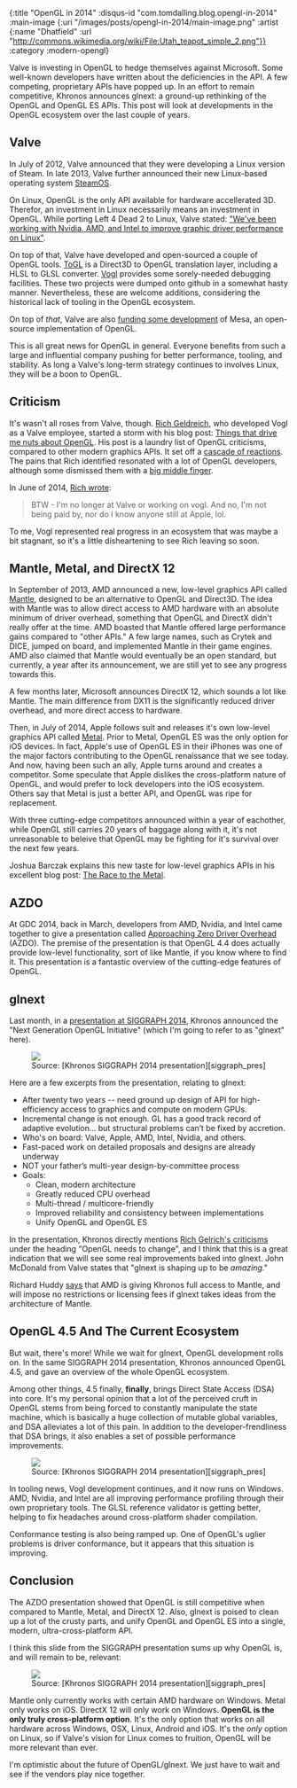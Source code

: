 {:title "OpenGL in 2014"
 :disqus-id "com.tomdalling.blog.opengl-in-2014"
 :main-image {:uri "/images/posts/opengl-in-2014/main-image.png"
              :artist {:name "Dhatfield"
                       :url "http://commons.wikimedia.org/wiki/File:Utah_teapot_simple_2.png"}}
 :category :modern-opengl}

Valve is investing in OpenGL to hedge themselves against Microsoft. Some
well-known developers have written about the deficiencies in the API. A few
competing, proprietary APIs have popped up. In an effort to remain competitive,
Khronos announces glnext: a ground-up rethinking of the OpenGL and OpenGL ES
APIs. This post will look at developments in the OpenGL ecosystem over the last
couple of years.

<!--more-->

Valve
-----

In July of 2012, Valve announced that they were developing a Linux version of
Steam. In late 2013, Valve further announced their new Linux-based operating
system [SteamOS][].

On Linux, OpenGL is the only API available for hardware accellerated 3D.
Therefor, an investment in Linux necessarily means an investment in OpenGL.
While porting Left 4 Dead 2 to Linux, Valve stated: ["We've been working with
Nvidia, AMD, and Intel to improve graphic driver performance on
Linux"][left4dead2_port].

On top of that, Valve have developed and open-sourced a couple of OpenGL tools.
[ToGL][] is a Direct3D to OpenGL translation layer, including a HLSL to GLSL
converter. [Vogl][] provides some sorely-needed debugging facilities.  These
two projects were dumped onto github in a somewhat hasty manner.  Nevertheless,
these are welcome additions, considering the historical lack of tooling in the
OpenGL ecosystem.

On top of _that_, Valve are also [funding some development][mesa_funding] of
Mesa, an open-source implementation of OpenGL.

This is all great news for OpenGL in general. Everyone benefits from such a
large and influential company pushing for better performance, tooling, and
stability. As long a Valve's long-term strategy continues to involves Linux,
they will be a boon to OpenGL.

Criticism
---------

It's wasn't all roses from Valve, though. [Rich Geldreich][], who developed
Vogl as a Valve employee, started a storm with his blog post: [Things that
drive me nuts about OpenGL][rich_first_post]. His post is a laundry list
of OpenGL criticisms, compared to other modern graphics APIs. It set off
a [cascade of reactions][]. The pains that Rich identified resonated with a lot
of OpenGL developers, although some dismissed them with a [big middle
finger][].

In June of 2014, [Rich wrote][rich_leave]:

> BTW - I'm no longer at Valve or working on vogl. And no, I'm not being paid
> by, nor do I know anyone still at Apple, lol. 

To me, Vogl represented real progress in an ecosystem that was maybe a bit
stagnant, so it's a little disheartening to see Rich leaving so soon.

Mantle, Metal, and DirectX 12
-----------------------------

In September of 2013, AMD announced a new, low-level graphics API called
[Mantle][], designed to be an alternative to OpenGL and Direct3D. The idea with
Mantle was to allow direct access to AMD hardware with an absolute minimum of
driver overhead, something that OpenGL and DirectX didn't really offer at the
time. AMD boasted that Mantle offered large performance gains compared to "other
APIs." A few large names, such as Crytek and DICE, jumped on board, and
implemented Mantle in their game engines. AMD also claimed that Mantle would
eventually be an open standard, but currently, a year after its announcement,
we are still yet to see any progress towards this.

A few months later, Microsoft announces DirectX 12, which sounds a lot like
Mantle. The main difference from DX11 is the significantly reduced driver
overhead, and more direct access to hardware.

Then, in July of 2014, Apple follows suit and releases it's own low-level
graphics API called [Metal][].  Prior to Metal, OpenGL ES was the only option
for iOS devices. In fact, Apple's use of OpenGL ES in their iPhones was one of
the major factors contributing to the OpenGL renaissance that we see today. And
now, having been such an ally, Apple turns around and creates a competitor.
Some speculate that Apple dislikes the cross-platform nature of OpenGL, and
would prefer to lock developers into the iOS ecosystem.  Others say that Metal
is just a better API, and OpenGL was ripe for replacement.

With three cutting-edge competitors announced within a year of eachother, while
OpenGL still carries 20 years of baggage along with it, it's not unreasonable
to beleive that OpenGL may be fighting for it's survival over the next few
years.

Joshua Barczak explains this new taste for low-level graphics APIs in his
excellent blog post: [The Race to the Metal][].

AZDO
----

At GDC 2014, back in March, developers from AMD, Nvidia, and Intel came
together to give a presentation called [Approaching Zero Driver Overhead][]
(AZDO).  The premise of the presentation is that OpenGL 4.4 does actually
provide low-level functionality, sort of like Mantle, if you know where to find
it. This presentation is a fantastic overview of the cutting-edge features of
OpenGL.

glnext
------

Last month, in a [presentation at SIGGRAPH 2014][siggraph_pres],
Khronos announced the "Next Generation OpenGL Initiative" (which I'm going to
refer to as "glnext" here).

<figure>
  <img src="/images/posts/opengl-in-2014/glnext.png" />
  <figcaption>
    Source: [Khronos SIGGRAPH 2014 presentation][siggraph_pres]
  </figcaption>
</figure>

Here are a few excerpts from the presentation, relating to glnext:

 - After twenty two years -- need ground up design of API for high-efficiency
   access to graphics and compute on modern GPUs.
 - Incremental change is not enough. GL has a good track record of adaptive
   evolution... but structural problems can’t be fixed by accretion.
 - Who's on board: Valve, Apple, AMD, Intel, Nvidia, and others.
 - Fast-paced work on detailed proposals and designs are already underway
 - NOT your father’s multi-year design-by-committee process
 - Goals:
    - Clean, modern architecture
    - Greatly reduced CPU overhead
    - Multi-thread / multicore-friendly
    - Improved reliability and consistency between implementations
    - Unify OpenGL and OpenGL ES

In the presentation, Khronos directly mentions [Rich Gelrich's
criticisms][rich_first_post] under the heading "OpenGL needs to change", and I
think that this is a great indication that we will see some real improvements
baked into glnext. John McDonald from Valve states that "glnext is shaping up
to be _amazing_."

Richard Huddy [says][huddy] that AMD is giving Khronos full access to Mantle,
and will impose no restrictions or licensing fees if glnext takes ideas from
the architecture of Mantle.

OpenGL 4.5 And The Current Ecosystem
------------------------------------

But wait, there's more! While we wait for glnext, OpenGL development rolls on.
In the same SIGGRAPH 2014 presentation, Khronos announced OpenGL 4.5, and gave
an overview of the whole OpenGL ecosystem.

Among other things, 4.5 finally, **finally**, brings Direct State Access (DSA)
into core. It's my personal opinion that a lot of the perceived cruft in OpenGL
stems from being forced to constantly manipulate the state machine, which is
basically a huge collection of mutable global variables, and DSA alleviates a
lot of this pain. In addition to the developer-frendliness that DSA brings,
it also enables a set of possible performance improvements.

<figure>
  <img src="/images/posts/opengl-in-2014/dsa.png" />
  <figcaption>
    Source: [Khronos SIGGRAPH 2014 presentation][siggraph_pres]
  </figcaption>
</figure>

In tooling news, Vogl development continues, and it now runs on Windows. AMD,
Nvidia, and Intel are all improving performance profiling through their own
proprietary tools. The GLSL reference validator is getting better, helping to
fix headaches around cross-platform shader compilation.

Conformance testing is also being ramped up. One of OpenGL's uglier problems
is driver conformance, but it appears that this situation is improving.

Conclusion
----------

The AZDO presentation showed that OpenGL is still competitive when compared to
Mantle, Metal, and DirectX 12. Also, glnext is poised to clean up a lot of the
crusty parts, and unify OpenGL and OpenGL ES into a single, modern,
ultra-cross-platform API.

I think this slide from the SIGGRAPH presentation sums up why OpenGL is, and
will remain to be, relevant:

<figure>
  <img src="/images/posts/opengl-in-2014/cross-platform.png" />
  <figcaption>
    Source: [Khronos SIGGRAPH 2014 presentation][siggraph_pres]
  </figcaption>
</figure>

Mantle only currently works with certain AMD hardware on Windows. Metal only
works on iOS. DirectX 12 will only work on Windows. **OpenGL is the only truly
cross-platform option**.  It's the only option that works on all hardware
across Windows, OSX, Linux, Android and iOS. It's the _only_ option on Linux,
so if Valve's vision for Linux comes to fruition, OpenGL will be more relevant
than ever.

I'm optimistic about the future of OpenGL/glnext. We just have to wait and see
if the vendors play nice together.

[SteamOS]: http://store.steampowered.com/livingroom/SteamOS/
[big middle finger]: https://twitter.com/grahamsellers/status/472418068660887553
[gabe_catastrophe]: http://www.computerandvideogames.com/359898/newell-windows-8-is-a-catastrophe-for-everyone-in-the-pc-space/
[left4dead2_port]: http://blogs.valvesoftware.com/linux/faster-zombies/ 
[ToGL]: https://github.com/ValveSoftware/ToGL
[Vogl]: https://github.com/ValveSoftware/vogl
[Rich Geldreich]: http://richg42.blogspot.com/
[mesa_funding]: http://lunarg.com/glassymesa/
[rich_first_post]: http://richg42.blogspot.hu/2014/05/things-that-drive-me-nuts-about-opengl.html
[cascade of reactions]: http://www.dayonepatch.com/index.php?/topic/107633-a-pretty-huge-debate-about-opengl-has-erupted-in-the-dev-community-involving-devs-from-valve-epic-firaxis-and-amd/
[Mantle]: http://www.amd.com/en-gb/innovations/software-technologies/mantle
[Metal]: https://developer.apple.com/metal/
[rich_leave]: http://richg42.blogspot.co.uk/2014/06/article-directx-creator-says-apples.html
[The Race to the Metal]: http://www.joshbarczak.com/blog/?p=99
[Approaching Zero Driver Overhead]: http://gdcvault.com/play/1020791/
[siggraph_pres]: https://www.khronos.org/assets/uploads/developers/library/2014-siggraph-bof/OpenGL-Ecosystem-BOF_Aug14.pdf
[huddy]: http://techreport.com/news/26922/amd-hopes-to-put-a-little-mantle-in-opengl-next


